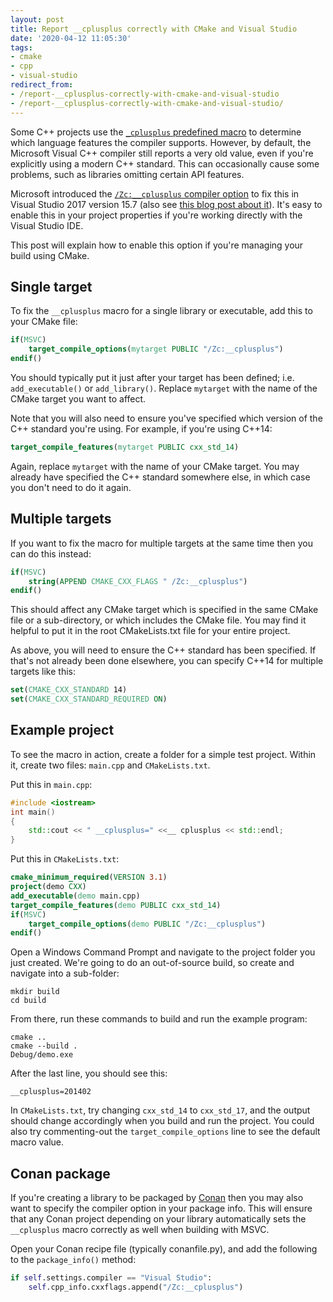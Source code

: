 ```yaml
---
layout: post
title: Report __cplusplus correctly with CMake and Visual Studio
date: '2020-04-12 11:05:30'
tags:
- cmake
- cpp
- visual-studio
redirect_from:
- /report-__cplusplus-correctly-with-cmake-and-visual-studio
- /report-__cplusplus-correctly-with-cmake-and-visual-studio/
---
```


Some C++ projects use the [`_cplusplus` predefined macro](https://docs.microsoft.com/en-us/cpp/preprocessor/predefined-macros) to determine which language features the compiler supports. However, by default, the Microsoft Visual C++ compiler still reports a very old value, even if you're explicitly using a modern C++ standard. This can occasionally cause some problems, such as libraries omitting certain API features.

Microsoft introduced the [`/Zc:__cplusplus` compiler option](https://docs.microsoft.com/en-us/cpp/build/reference/zc-cplusplus) to fix this in Visual Studio 2017 version 15.7 (also see [this blog post about it](https://devblogs.microsoft.com/cppblog/msvc-now-correctly-reports-__cplusplus/)). It's easy to enable this in your project properties if you're working directly with the Visual Studio IDE.

This post will explain how to enable this option if you're managing your build using CMake.

## Single target

To fix the `__cplusplus` macro for a single library or executable, add this to your CMake file:

```cmake
if(MSVC)
    target_compile_options(mytarget PUBLIC "/Zc:__cplusplus")
endif()
```

You should typically put it just after your target has been defined; i.e. `add_executable()` or `add_library()`. Replace `mytarget` with the name of the CMake target you want to affect.

Note that you will also need to ensure you've specified which version of the C++ standard you're using. For example, if you're using C++14:

```cmake
target_compile_features(mytarget PUBLIC cxx_std_14)
```

Again, replace `mytarget` with the name of your CMake target. You may already have specified the C++ standard somewhere else, in which case you don't need to do it again.

## Multiple targets

If you want to fix the macro for multiple targets at the same time then you can do this instead:

```cmake
if(MSVC)
    string(APPEND CMAKE_CXX_FLAGS " /Zc:__cplusplus")
endif()
```

This should affect any CMake target which is specified in the same CMake file or a sub-directory, or which includes the CMake file. You may find it helpful to put it in the root CMakeLists.txt file for your entire project.

As above, you will need to ensure the C++ standard has been specified. If that's not already been done elsewhere, you can specify C++14 for multiple targets like this:

```cmake
set(CMAKE_CXX_STANDARD 14)
set(CMAKE_CXX_STANDARD_REQUIRED ON)
```

## Example project

To see the macro in action, create a folder for a simple test project. Within it, create two files: `main.cpp` and `CMakeLists.txt`.

Put this in `main.cpp`:

```cpp
#include <iostream>
int main()
{
    std::cout << " __cplusplus=" <<__ cplusplus << std::endl;
}
```

Put this in `CMakeLists.txt`:

```cmake
cmake_minimum_required(VERSION 3.1)
project(demo CXX)
add_executable(demo main.cpp)
target_compile_features(demo PUBLIC cxx_std_14)
if(MSVC)
    target_compile_options(demo PUBLIC "/Zc:__cplusplus")
endif()
```

Open a Windows Command Prompt and navigate to the project folder you just created. We're going to do an out-of-source build, so create and navigate into a sub-folder:

```console
mkdir build
cd build
```

From there, run these commands to build and run the example program:

```console
cmake ..
cmake --build .
Debug/demo.exe
```

After the last line, you should see this:

```
__cplusplus=201402
```

In `CMakeLists.txt`, try changing `cxx_std_14` to `cxx_std_17`, and the output should change accordingly when you build and run the project. You could also try commenting-out the `target_compile_options` line to see the default macro value.

## Conan package

If you're creating a library to be packaged by [Conan](https://conan.io/) then you may also want to specify the compiler option in your package info. This will ensure that any Conan project depending on your library automatically sets the `__cplusplus` macro correctly as well when building with MSVC.

Open your Conan recipe file (typically conanfile.py), and add the following to the `package_info()` method:

```python
if self.settings.compiler == "Visual Studio":
    self.cpp_info.cxxflags.append("/Zc:__cplusplus")
```


